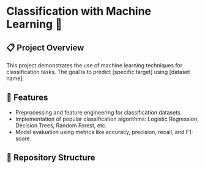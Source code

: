 # Classification with Machine Learning 🧠  

## 📋 Project Overview  
This project demonstrates the use of machine learning techniques for classification tasks. The goal is to predict [specific target] using [dataset name].  

## 🚀 Features  
- Preprocessing and feature engineering for classification datasets.  
- Implementation of popular classification algorithms: Logistic Regression, Decision Trees, Random Forest, etc.  
- Model evaluation using metrics like accuracy, precision, recall, and F1-score.  

## 📂 Repository Structure  

